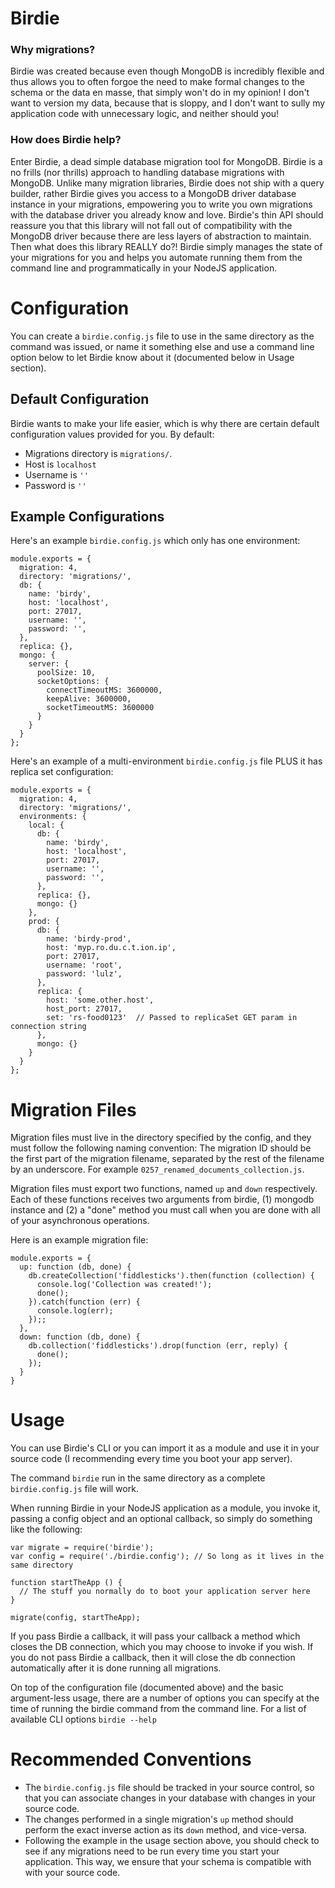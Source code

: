 # Birdie
### Why migrations?
Birdie was created because even though MongoDB is incredibly flexible and thus allows you to often forgoe the need to make formal changes to the schema or the data en masse, that simply won't do in my opinion! I don't want to version my data, because that is sloppy, and I don't want to sully my application code with unnecessary logic, and neither should you!

### How does Birdie help?
Enter Birdie, a dead simple database migration tool for MongoDB. Birdie is a no frills (nor thrills) approach to handling database migrations with MongoDB. Unlike many migration libraries, Birdie does not ship with a query builder, rather Birdie gives you access to a MongoDB driver database instance in your migrations, empowering you to write you own migrations with the database driver you already know and love. Birdie's thin API should reassure you that this library will not fall out of compatibility with the MongoDB driver because there are less layers of abstraction to maintain. Then what does this library REALLY do?! Birdie simply manages the state of your migrations for you and helps you automate running them from the command line and programmatically in your NodeJS application.

# Configuration
You can create a `birdie.config.js` file to use in the same directory as the command was issued, or name it something else and use a command line option below to let Birdie know about it (documented below in Usage section).

## Default Configuration

Birdie wants to make your life easier, which is why there are certain default configuration values provided for you. By default:
* Migrations directory is `migrations/`.
* Host is `localhost`
* Username is `''`
* Password is `''`

## Example Configurations

Here's an example `birdie.config.js` which only has one environment:

```
module.exports = {
  migration: 4,
  directory: 'migrations/',
  db: {
    name: 'birdy',
    host: 'localhost',
    port: 27017,
    username: '',
    password: '',
  },
  replica: {},
  mongo: {
    server: {
      poolSize: 10,
      socketOptions: {
        connectTimeoutMS: 3600000,
        keepAlive: 3600000,
        socketTimeoutMS: 3600000
      }
    }
  }
};
```

Here's an example of a multi-environment `birdie.config.js` file PLUS it has replica set configuration:

```
module.exports = {
  migration: 4,
  directory: 'migrations/',
  environments: {
    local: {
      db: {
        name: 'birdy',
        host: 'localhost',
        port: 27017,
        username: '',
        password: '',
      },
      replica: {},
      mongo: {}
    },
    prod: {
      db: {
        name: 'birdy-prod',
        host: 'myp.ro.du.c.t.ion.ip',
        port: 27017,
        username: 'root',
        password: 'lulz',
      },
      replica: {
        host: 'some.other.host', 
        host_port: 27017,
        set: 'rs-food0123'  // Passed to replicaSet GET param in connection string
      },
      mongo: {}
    }
  }
};
```

# Migration Files

Migration files must live in the directory specified by the config, and they must follow the following naming convention: The migration ID should be the first part of the migration filename, separated by the rest of the filename by an underscore. For example `0257_renamed_documents_collection.js`.

Migration files must export two functions, named `up` and `down` respectively. Each of these functions receives two arguments from birdie, (1) mongodb instance and (2) a "done" method you must call when you are done with all of your asynchronous operations.

Here is an example migration file:

```
module.exports = {
  up: function (db, done) {
    db.createCollection('fiddlesticks').then(function (collection) {
      console.log('Collection was created!');
      done();
    }).catch(function (err) {
      console.log(err);
    });;
  },
  down: function (db, done) {
    db.collection('fiddlesticks').drop(function (err, reply) {
      done();
    });
  }
}
```

# Usage

You can use Birdie's CLI or you can import it as a module and use it in your source code (I recommending every time you boot your app server).

The command `birdie` run in the same directory as a complete `birdie.config.js` file will work.

When running Birdie in your NodeJS application as a module, you invoke it, passing a config object and an optional callback, so simply do something like the following:

```
var migrate = require('birdie');
var config = require('./birdie.config'); // So long as it lives in the same directory

function startTheApp () {
  // The stuff you normally do to boot your application server here
}

migrate(config, startTheApp);

```

If you pass Birdie a callback, it will pass your callback a method which closes the DB connection, which you may choose to invoke if you wish. If you do not pass Birdie a callback, then it will close the db connection automatically after it is done running all migrations.

On top of the configuration file (documented above) and the basic argument-less usage, there are a number of options you can specify at the time of running the birdie command from the command line. For a list of available CLI options `birdie --help`

# Recommended Conventions 

* The `birdie.config.js` file should be tracked in your source control, so that you can associate changes in your database with changes in your source code.
* The changes performed in a single migration's `up` method should perform the exact inverse action as its `down` method, and vice-versa.
* Following the example in the usage section above, you should check to see if any migrations need to be run every time you start your application. This way, we ensure that your schema is compatible with with your source code.
